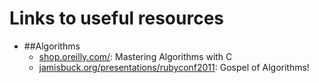 # Links to useful resources

+ ##Algorithms
    + [shop.oreilly.com/](http://shop.oreilly.com/product/9781565924536.do): Mastering Algorithms with C
    + [jamisbuck.org/presentations/rubyconf2011](http://www.jamisbuck.org/presentations/rubyconf2011/index.html): Gospel of Algorithms!
